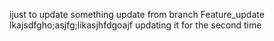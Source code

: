 ijust to update something
update from branch Feature_update
lkajsdfgho;asjfg;likasjhfdgoajf
updating it for the second time

